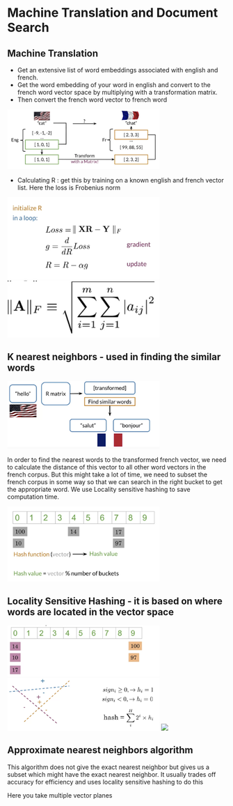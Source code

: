 # Machine Translation and Document Search

## Machine Translation
- Get an extensive list of word embeddings associated with english and french. 
- Get the word embedding of your word in english and convert to the french word vector space by multiplying with a transformation matrix.  
- Then convert the french word vector to french word 

<img src= "Plots/1.png"  width = '350'>

- Calculating R : get this by training on a known english and french vector list. Here the loss is Frobenius norm


<img src= "Plots/2.png"  width = '350'>

<img src= "Plots/3.png"  width = '350'>


## K nearest neighbors - used in finding the similar words


<img src= "Plots/4.png"  width = '350'>

In order to find the nearest words to the transformed french vector, we need to calculate the distance of this vector to all other word vectors in the french corpus. But this might take a lot of time, we need to subset the french corpus in some way so that we can search in the right bucket to get the appropriate word. We use Locality sensitive hashing to save computation time. 


<img src= "Plots/5.png"  width = '350'>


## Locality Sensitive Hashing - it is based on where words are located in the vector space

<img src= "Plots/6.png"  width = '350'>

<img src= "Plots/7.png"  width = '350'>

<img src= "Plots/8.png"  width = '350'>

## Approximate nearest neighbors algorithm 
This algorithm does not give the exact nearest neighbor but gives us a subset which might have the exact nearest neighbor. It usually trades off accuracy for efficiency and uses locality sensitive hashing to do this 

Here you take multiple vector planes




